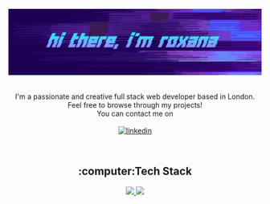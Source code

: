 ![banner](https://github.com/roxana-florea/roxana-florea/blob/main/IMG_20210316_172600.jpg)</br></br>

<p align="center">
  I'm a passionate and creative full stack web developer based in London. Feel free to browse through my projects!<br/>
You can contact me on<br/><br/><a href="https://www.linkedin.com/in/roxana-florea-53155a83/"><img src="https://img.shields.io/badge/LinkedIn-0077B5?style=for-the-badge&logo=linkedin&logoColor=white" alt="linkedin"/></a>

</p>


<br/>

<h2 align="center">:computer:Tech Stack</h2>

<a href="https://github.com/jstrieb/github-stats" align="center">

![](https://github.com/roxana-florea/git-stats/blob/master/generated/languages.svg)
![](https://github.com/roxana-florea/git-stats/blob/master/generated/overview.svg)

</a>
